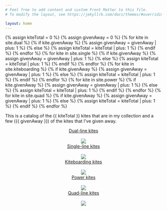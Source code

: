 ```yaml
---
# Feel free to add content and custom Front Matter to this file.
# To modify the layout, see https://jekyllrb.com/docs/themes/#overriding-theme-defaults

layout: home
---
```


{% assign kiteTotal = 0 %}
{% assign givenAway = 0 %}
{% for kite in site.dual %}
  {% if kite.givenAway %}
    {% assign givenAway = givenAway | plus: 1 %}
  {% else %}
    {% assign kiteTotal = kiteTotal | plus: 1 %}
  {% endif %}
{% endfor %}
{% for kite in site.single %}
  {% if kite.givenAway %}
    {% assign givenAway = givenAway | plus: 1 %}
  {% else %}
    {% assign kiteTotal = kiteTotal | plus: 1 %}
  {% endif %}
{% endfor %}
{% for kite in site.kiteboarding %}
  {% if kite.givenAway %}
    {% assign givenAway = givenAway | plus: 1 %}
  {% else %}
    {% assign kiteTotal = kiteTotal | plus: 1 %}
  {% endif %}
{% endfor %}
{% for kite in site.power %}
  {% if kite.givenAway %}
    {% assign givenAway = givenAway | plus: 1 %}
  {% else %}
    {% assign kiteTotal = kiteTotal | plus: 1 %}
  {% endif %}
{% endfor %}
{% for kite in site.quad %}
  {% if kite.givenAway %}
    {% assign givenAway = givenAway | plus: 1 %}
  {% else %}
    {% assign kiteTotal = kiteTotal | plus: 1 %}
  {% endif %}
{% endfor %}

This is a catalog of the {{ kiteTotal }} kites that are in my collection and a few ({{ givenAway }}) of the kites that I've given away.

<style type="text/css">
a div {
}

a img {
  max-height: 200px
}
</style>

<div class="container">
  <div class="row">
    <div class="col" align="center">
      <a href="./dual">
        <div>Dual-line kites</div><br/>
        <img src="{{ site.baseurl }}/assets/images/dual/talonv3.jpg">
      </a>
    </div>
    <div class="col" align="center">
      <a href="./single">
        <div>Single-line kites</div><br/>
        <img src="{{ site.baseurl }}/assets/images/single/skysong_1_sm.jpg">
      </a>
    </div>
    <div class="col" align="center">
      <a href="./kiteboarding">
        <div>Kiteboarding kites</div><br/>
        <img src="{{ site.baseurl }}/assets/images/kiteboarding/12switch12_2_sm.jpg">
      </a>
    </div>
    <div class="col" align="center">
      <a href="./power">
        <div>Power kites</div><br/>
        <img src="{{ site.baseurl }}/assets/images/power/hornet5_stock_1_sm.jpg">
      </a>
    </div>
    <div class="col" align="center">
      <a href="./power">
        <div>Quad-line kites</div><br/>
        <img src="{{ site.baseurl }}/assets/images/quad/supersonic_1_sm.jpg">
      </a>
    </div>
  </div>
</div>
